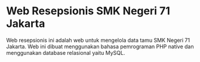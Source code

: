 # Web Resepsionis SMK Negeri 71 Jakarta
Web resepsionis ini adalah web untuk mengelola data tamu SMK Negeri 71 Jakarta. Web ini dibuat menggunakan bahasa pemrograman PHP native
dan menggunakan database relasional yaitu MySQL.

